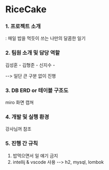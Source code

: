 # RiceCake

### 1. 프로젝트 소개
: 매일 밥을 먹듯이 쓰는 나만의 달콤한 일기


### 2. 팀원 소개 및 담당 역할 
김성훈 -
김형준 -
신지수 -

--> 일단 큰 구분 없이 진행

### 3. DB ERD or 테이블 구조도
miro 화면 캡쳐

### 4. 개발 및 실행 환경
강사님꺼 참조

### 5. 진행 간 규칙
1) 밥먹으면서 일 얘기 금지
2) intellij & vscode 사용
--> h2, mysql, lombok

